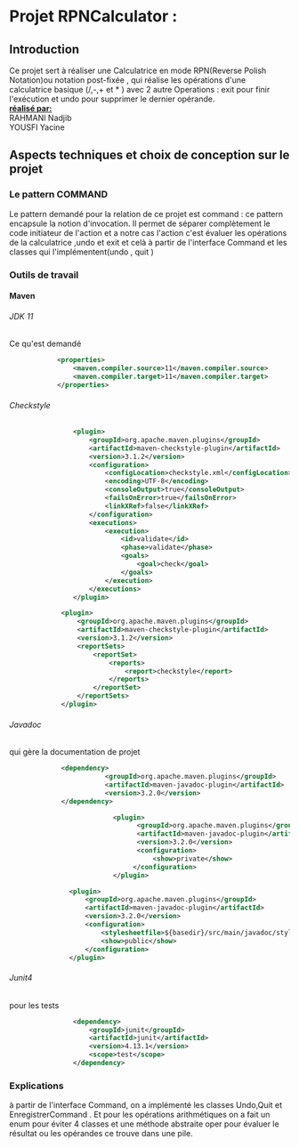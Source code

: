 # Projet RPNCalculator :
## Introduction
Ce projet sert à réaliser une Calculatrice en mode RPN(Reverse Polish Notation)ou notation post-fixée , qui réalise les opérations d'une calculatrice basique (/,-,+ et * ) avec 2 autre Operations : exit pour finir l'exécution et undo pour supprimer le dernier opérande.
<br>
   <u>**réalisé par:**</u>
<br>    RAHMANI Nadjib
<br>    YOUSFI Yacine

## Aspects techniques et choix de conception sur le projet
### Le pattern COMMAND
Le pattern demandé pour la relation de ce projet est command : ce pattern encapsule la notion d'invocation. Il permet de séparer complètement le code initiateur de l'action et a notre cas l'action c'est évaluer les opérations de la calculatrice ,undo et exit et celà à partir de l'interface Command et les classes  qui l'implémentent(undo , quit )
### Outils de travail
#### Maven
###### JDK 11
Ce qu'est demandé
```xml
            <properties>
                <maven.compiler.source>11</maven.compiler.source>
                <maven.compiler.target>11</maven.compiler.target>
            </properties>
```
###### Checkstyle
```xml
                <plugin>
                    <groupId>org.apache.maven.plugins</groupId>
                    <artifactId>maven-checkstyle-plugin</artifactId>
                    <version>3.1.2</version>
                    <configuration>
                        <configLocation>checkstyle.xml</configLocation>
                        <encoding>UTF-8</encoding>
                        <consoleOutput>true</consoleOutput>
                        <failsOnError>true</failsOnError>
                        <linkXRef>false</linkXRef>
                    </configuration>
                    <executions>
                        <execution>
                            <id>validate</id>
                            <phase>validate</phase>
                            <goals>
                                <goal>check</goal>
                            </goals>
                        </execution>
                    </executions>
                </plugin>
```
```xml
             <plugin>
                 <groupId>org.apache.maven.plugins</groupId>
                 <artifactId>maven-checkstyle-plugin</artifactId>
                 <version>3.1.2</version>
                 <reportSets>
                     <reportSet>
                         <reports>
                             <report>checkstyle</report>
                         </reports>
                     </reportSet>
                 </reportSets>
             </plugin>
```
###### Javadoc
qui gère la documentation de projet 
```xml
             <dependency>
                        <groupId>org.apache.maven.plugins</groupId>
                        <artifactId>maven-javadoc-plugin</artifactId>
                        <version>3.2.0</version>
             </dependency>
```
```xml
                          <plugin>
                                <groupId>org.apache.maven.plugins</groupId>
                                <artifactId>maven-javadoc-plugin</artifactId>
                                <version>3.2.0</version>
                                <configuration>
                                    <show>private</show>
                               </configuration>
                          </plugin>
```
```xml
               <plugin>
                   <groupId>org.apache.maven.plugins</groupId>
                   <artifactId>maven-javadoc-plugin</artifactId>
                   <version>3.2.0</version>
                   <configuration>
                       <stylesheetfile>${basedir}/src/main/javadoc/stylesheet.css</stylesheetfile>
                       <show>public</show>
                   </configuration>
               </plugin>
```
###### Junit4
pour les tests 
```xml
                <dependency>
                    <groupId>junit</groupId>
                    <artifactId>junit</artifactId>
                    <version>4.13.1</version>
                    <scope>test</scope>
                </dependency>
```
### Explications
à partir de l'interface Command, on a implémenté les classes Undo,Quit et EnregistrerCommand . Et pour les opérations arithmétiques on a fait un enum pour éviter 4 classes  et une méthode abstraite oper pour évaluer le résultat ou les opérandes ce trouve dans une pile.




